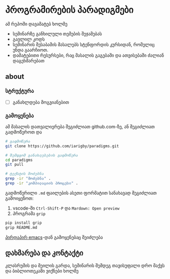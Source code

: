 # პროგრამირების პარადიგმები
ამ რეპოში დავამატებ ხოლმე 
- სემინარზე განხილული თემების შეჯამებას
- გავლილ კოდს
- სემინარის შესაბამის მასალებს სტენფორდის კურსიდან, რომელიც უნდა გაარჩიოთ.
- დამატებითი რესურსები, რაც მასალის გაგებაში და ათვისებაში ძალიან დაგეხმარებათ

## about
### სტრუქტურა
- [ ] განახლდება მოგვიანებით

### გამოყენება
ამ მასალის დათვალიერება შეგიძლიათ github.com-ზე, ან შეგიძლიათ გადმოწეროთ და
```sh
# გადმოწერა
git clone https://github.com/iarigby/paradigms.git

# შემდგომ განახლებების გადმოწერა
cd paradigms
git pull

# ტექსტის მოძებნა
grep -ir "მოძებნა" . 
grep -ir "კომპილაციის პროცესი" .
```

გადმოწერილი `.md` ფაილების ასეთი ფორმატით სანახავად შეგიძლიათ გამოიყენოთ:
1. vscode-ში `Ctrl-Shift-P` და `Mardown: Open preview`
2. პროგრამა `grip` 
``` sh
pip install grip
grip README.md
```
[პირდაპირ emacs](https://github.com/seagle0128/grip-mode)-დან გამოყენებაც შეიძლება

## დახმარება და კონტაქტი
კლასრუმის და მეილის გარდა, სემინარის შემდეგ თავისუფალი დრო მაქვს და ბიბლიოთეკაში ვიქნები ხოლმე  
